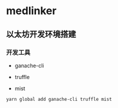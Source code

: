 # medlinker

## 以太坊开发环境搭建

### 开发工具

+ ganache-cli

+ truffle

+ mist

```
yarn global add ganache-cli truffle mist
```
